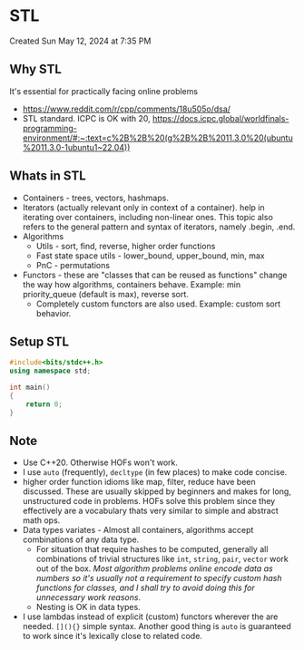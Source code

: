 # STL
Created Sun May 12, 2024 at 7:35 PM

## Why STL
It's essential for practically facing online problems
- https://www.reddit.com/r/cpp/comments/18u505o/dsa/
- STL standard. ICPC is OK with 20, https://docs.icpc.global/worldfinals-programming-environment/#:~:text=c%2B%2B%20(g%2B%2B%2011.3.0%20(ubuntu%2011.3.0-1ubuntu1~22.04))
## Whats in STL
- Containers - trees, vectors, hashmaps.
- Iterators (actually relevant only in context of a container). help in iterating over containers, including non-linear ones. This topic also refers to the general pattern and syntax of iterators, namely .begin, .end.
- Algorithms
	- Utils - sort, find, reverse, higher order functions
	- Fast state space utils - lower_bound, upper_bound, min, max
	- PnC - permutations
- Functors - these are "classes that can be reused as functions" change the way how algorithms, containers behave. Example: min priority_queue (default is max), reverse sort.
	- Completely custom functors are also used. Example: custom sort behavior.

## Setup STL
```cpp
#include<bits/stdc++.h>
using namespace std;

int main() 
{
	return 0;
}
```

## Note
- Use C++20. Otherwise HOFs won't work.
- I use `auto` (frequently), `decltype` (in few places) to make code concise.
- higher order function idioms like map, filter, reduce have been discussed. These are usually skipped by beginners and makes for long, unstructured code in problems. HOFs solve this problem since they effectively are a vocabulary thats very similar to simple and abstract math ops.
- Data types variates - Almost all containers, algorithms accept combinations of any data type. 
	- For situation that require hashes to be computed, generally all combinations of trivial structures like `int`, `string`, `pair`, `vector` work out of the box. *Most algorithm problems online encode data as numbers so it's usually not a requirement to specify custom hash functions for classes, and I shall try to avoid doing this for unnecessary work reasons*.
	- Nesting is OK in data types.
- I use lambdas instead of explicit (custom) functors wherever the are needed. `[](){}` simple syntax. Another good thing is `auto` is guaranteed to work since it's lexically close to related code.